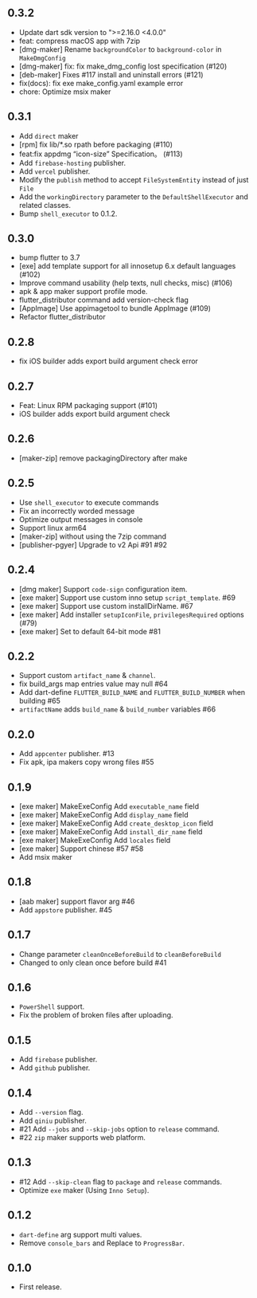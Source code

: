 ## 0.3.2

* Update dart sdk version to ">=2.16.0 <4.0.0"
* feat: compress macOS app with 7zip
* [dmg-maker] Rename `backgroundColor` to `background-color` in `MakeDmgConfig`
* [dmg-maker] fix: fix make_dmg_config lost <window> specification (#120)
* [deb-maker] Fixes #117 install and uninstall errors (#121)
* fix(docs): fix exe make_config.yaml example error
* chore: Optimize msix maker

## 0.3.1

* Add `direct` maker
* [rpm] fix lib/*.so rpath before packaging (#110)
* feat:fix appdmg “icon-size” Specification。 (#113)
* Add `firebase-hosting` publisher.
* Add `vercel` publisher.
* Modify the `publish` method to accept `FileSystemEntity` instead of just `File`
* Add the `workingDirectory` parameter to the `DefaultShellExecutor` and related classes.
* Bump `shell_executor` to 0.1.2.

## 0.3.0

* bump flutter to 3.7
* [exe] add template support for all innosetup 6.x default languages (#102)
* Improve command usability (help texts, null checks, misc) (#106)
* apk & app maker support profile mode.
* flutter_distributor command add version-check flag
* [AppImage] Use appimagetool to bundle AppImage (#109)
* Refactor flutter_distributor

## 0.2.8

* fix iOS builder adds export build argument check error

## 0.2.7

* Feat: Linux RPM packaging support (#101)
* iOS builder adds export build argument check

## 0.2.6

* [maker-zip] remove packagingDirectory after make

## 0.2.5

* Use `shell_executor` to execute commands
* Fix an incorrectly worded message
* Optimize output messages in console
* Support linux arm64
* [maker-zip] without using the 7zip command
* [publisher-pgyer] Upgrade to v2 Api #91 #92

## 0.2.4

* [dmg maker] Support `code-sign` configuration item.
* [exe maker] Support use custom inno setup `script_template`. #69
* [exe maker] Support use custom installDirName. #67
* [exe maker] Add installer `setupIconFile`, `privilegesRequired` options (#79)
* [exe maker] Set to default 64-bit mode #81

## 0.2.2

* Support custom `artifact_name` & `channel`.
* fix build_args map entries value may null #64
* Add dart-define `FLUTTER_BUILD_NAME` and `FLUTTER_BUILD_NUMBER` when building #65
* `artifactName` adds `build_name` & `build_number` variables #66

## 0.2.0

* Add `appcenter` publisher. #13
* Fix apk, ipa makers copy wrong files #55

## 0.1.9

* [exe maker] MakeExeConfig Add `executable_name` field
* [exe maker] MakeExeConfig Add `display_name` field
* [exe maker] MakeExeConfig Add `create_desktop_icon` field
* [exe maker] MakeExeConfig Add `install_dir_name` field
* [exe maker] MakeExeConfig Add `locales` field
* [exe maker] Support chinese #57 #58
* Add msix maker

## 0.1.8

* [aab maker] support flavor arg #46
* Add `appstore` publisher. #45

## 0.1.7

* Change parameter `cleanOnceBeforeBuild` to `cleanBeforeBuild`
* Changed to only clean once before build #41

## 0.1.6

* `PowerShell` support.
* Fix the problem of broken files after uploading.

## 0.1.5

* Add `firebase` publisher.
* Add `github` publisher.

## 0.1.4

* Add `--version` flag.
* Add `qiniu` publisher.
* #21 Add `--jobs` and `--skip-jobs` option to `release` command.
* #22 `zip` maker supports web platform.

## 0.1.3

* #12 Add `--skip-clean` flag to `package` and `release` commands.
* Optimize `exe` maker (Using `Inno Setup`).

## 0.1.2

* `dart-define` arg support multi values.
* Remove `console_bars` and Replace to `ProgressBar`.

## 0.1.0

* First release.
